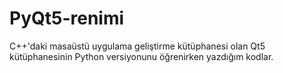 # PyQt5-renimi
C++'daki masaüstü uygulama geliştirme kütüphanesi olan Qt5 kütüphanesinin Python versiyonunu öğrenirken yazdığım kodlar.
